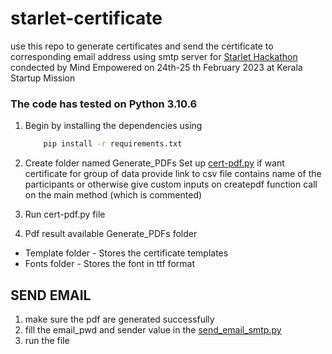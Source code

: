 # starlet-certificate

use this repo to generate certificates  and send the certificate to 
corresponding email address using smtp server for [Starlet Hackathon](https://bit.ly/ME-starlet)
condected by Mind Empowered on 24th-25 th February 2023 at Kerala Startup Mission

### The code has tested on Python 3.10.6

1. Begin by installing the dependencies using 

    ```bash
        pip install -r requirements.txt
    ```
2. Create folder named Generate_PDFs Set up [cert-pdf.py](cert-pdf.py) if want certificate for group of data provide link to csv file contains name of the participants or otherwise give custom inputs on createpdf function call on the main method (which is commented)
3. Run cert-pdf.py file
4. Pdf result available Generate_PDFs folder

* Template folder - Stores the certificate templates
* Fonts folder - Stores the font in ttf format


## SEND EMAIL 
1. make sure the pdf are generated successfully
2. fill the email_pwd and sender value in the [send_email_smtp.py](send_email_smtp.py)
3. run the file 